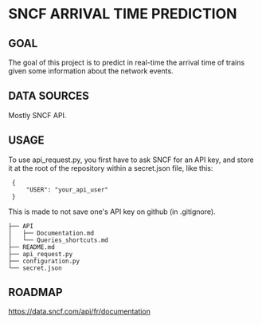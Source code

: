 # SNCF ARRIVAL TIME PREDICTION


## GOAL
The goal of this project is to predict in real-time the arrival time of trains given some information about the network events.


## DATA SOURCES
Mostly SNCF API.

## USAGE
To use api_request.py, you first have to ask SNCF for an API key, and store it at the root of the repository within a secret.json file, like this:
```
 {
     "USER": "your_api_user"
 }
```
This is made to not save one's API key on github (in .gitignore).
```
├── API
│   ├── Documentation.md
│   └── Queries_shortcuts.md
├── README.md
├── api_request.py
├── configuration.py
└── secret.json
```
## ROADMAP


https://data.sncf.com/api/fr/documentation
